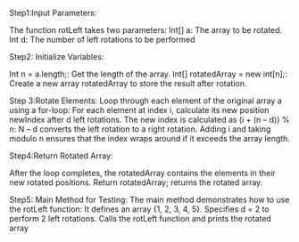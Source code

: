 Step1:Input Parameters:

The function rotLeft takes two parameters:
Int[] a: The array to be rotated.
Int d: The number of left rotations to be performed

Step2: Initialize Variables:

Int n = a.length;: Get the length of the array.
Int[] rotatedArray = new int[n];: Create a new array rotatedArray to store the result after rotation.

Step 3:Rotate Elements:
Loop through each element of the original array a using a for-loop:
For each element at index i, calculate its new position newIndex after d left rotations.
The new index is calculated as (i + (n – d)) % n:
N – d converts the left rotation to a right rotation.
Adding i and taking modulo n ensures that the index wraps around if it exceeds the array length.

Step4:Return Rotated Array:

After the loop completes, the rotatedArray contains the elements in their new rotated positions.
Return rotatedArray; returns the rotated array.

Step5: Main Method for Testing:
The main method demonstrates how to use the rotLeft function:
It defines an array {1, 2, 3, 4, 5}.
Specifies d = 2 to perform 2 left rotations.
Calls the rotLeft function and prints the rotated array 

